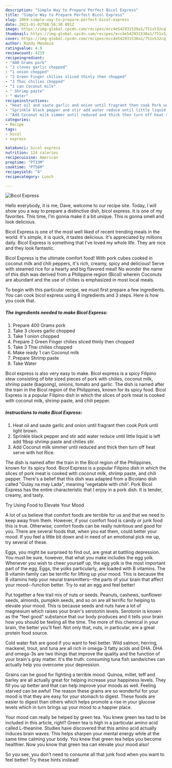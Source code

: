 ```yaml
---
description: "Simple Way to Prepare Perfect Bicol Express"
title: "Simple Way to Prepare Perfect Bicol Express"
slug: 1069-simple-way-to-prepare-perfect-bicol-express
date: 2021-01-02T08:56:50.891Z
image: https://img-global.cpcdn.com/recipes/ecc4e542931530a1/751x532cq70/bicol-express-recipe-main-photo.jpg
thumbnail: https://img-global.cpcdn.com/recipes/ecc4e542931530a1/751x532cq70/bicol-express-recipe-main-photo.jpg
cover: https://img-global.cpcdn.com/recipes/ecc4e542931530a1/751x532cq70/bicol-express-recipe-main-photo.jpg
author: Randy Mendoza
ratingvalue: 4.9
reviewcount: 4219
recipeingredient:
- "400 Grams pork"
- "3 cloves garlic chopped"
- "1 onion chopped"
- "2 Green Finger chilies sliced thinly then chopped"
- "3 Thai chilies chopped"
- "1 can Coconut milk"
- " Shrimp paste"
- " Water"
recipeinstructions:
- "Heat oil and saute garlic and onion until fragrant then cook Pork until light brown."
- "Sprinkle black pepper and stir add water reduce until little liquid is left add 1tbsp shrimp paste and chilies stir."
- "Add Coconut milk simmer until reduced and thick then turn off heat serve with hot Rice."
categories:
- Recipe
tags:
- bicol
- express

katakunci: bicol express 
nutrition: 124 calories
recipecuisine: American
preptime: "PT33M"
cooktime: "PT56M"
recipeyield: "4"
recipecategory: Lunch

---
```



![Bicol Express](https://img-global.cpcdn.com/recipes/ecc4e542931530a1/751x532cq70/bicol-express-recipe-main-photo.jpg)

Hello everybody, it is me, Dave, welcome to our recipe site. Today, I will show you a way to prepare a distinctive dish, bicol express. It is one of my favorites. This time, I'm gonna make it a bit unique. This is gonna smell and look delicious.

Bicol Express is one of the most well liked of recent trending meals in the world. It's simple, it is quick, it tastes delicious. It's appreciated by millions daily. Bicol Express is something that I've loved my whole life. They are nice and they look fantastic.

Bicol Express is the ultimate comfort food! With pork cubes cooked in coconut milk and chili peppers, it&#39;s rich, creamy, spicy and delicious! Serve with steamed rice for a hearty and big flavored meal! No wonder the name of this dish was derived from a Philippine region (Bicol) wherein Coconuts are abundant and the use of chilies is emphasized in most local meals.


To begin with this particular recipe, we must first prepare a few ingredients. You can cook bicol express using 8 ingredients and 3 steps. Here is how you cook that.

<!--inarticleads1-->

##### The ingredients needed to make Bicol Express:

1. Prepare 400 Grams pork
1. Take 3 cloves garlic chopped
1. Take 1 onion chopped
1. Prepare 2 Green Finger chilies sliced thinly then chopped
1. Take 3 Thai chilies chopped
1. Make ready 1 can Coconut milk
1. Prepare  Shrimp paste
1. Take  Water


Bicol express is also very easy to make. Bicol express is a spicy Filipino stew consisting of bite sized pieces of pork with chilies, coconut milk, shrimp paste (bagoong), onions, tomato and garlic. The dish is named after the train in the Bicol region of the Philippines, known for its spicy food. Bicol Express is a popular Filipino dish in which the slices of pork meat is cooked with coconut milk, shrimp paste, and chili pepper. 

<!--inarticleads2-->

##### Instructions to make Bicol Express:

1. Heat oil and saute garlic and onion until fragrant then cook Pork until light brown.
1. Sprinkle black pepper and stir add water reduce until little liquid is left add 1tbsp shrimp paste and chilies stir.
1. Add Coconut milk simmer until reduced and thick then turn off heat serve with hot Rice.


The dish is named after the train in the Bicol region of the Philippines, known for its spicy food. Bicol Express is a popular Filipino dish in which the slices of pork meat is cooked with coconut milk, shrimp paste, and chili pepper. There&#39;s a belief that this dish was adapted from a Bicolano dish called &#34;Gulay na may Lada&#34;, meaning &#39;vegetable with chili&#39;. Pork Bicol Express has the entire characteristic that I enjoy in a pork dish. It is tender, creamy, and tasty. 

Try Using Food to Elevate Your Mood


A lot of us believe that comfort foods are terrible for us and that we need to keep away from them. However, if your comfort food is candy or junk food this is true. Otherwise, comfort foods can be really nutritious and good for you. There are several foods that, when you eat them, could better your mood. If you feel a little bit down and in need of an emotional pick me up, try several of these.

Eggs, you might be surprised to find out, are great at battling depression. You must be sure, however, that what you make includes the egg yolk. Whenever you wish to cheer yourself up, the egg yolk is the most important part of the egg. Eggs, the yolks particularly, are loaded with B vitamins. The B vitamin family can be terrific for lifting up your mood. This is because the B vitamins help your neural transmitters--the parts of your brain that affect your mood--function better. Try to eat an egg and feel better!

Put together a few trail mix of nuts or seeds. Peanuts, cashews, sunflower seeds, almonds, pumpkin seeds, and so on are all terrific for helping to elevate your mood. This is because seeds and nuts have a lot of magnesium which raises your brain's serotonin levels. Serotonin is known as the "feel good" substance that our body produces and it tells your brain how you should be feeling all the time. The more of this chemical in your brain, the better you'll feel. Not only that, nuts, in particular, are a great protein food source.

Cold water fish are good if you want to feel better. Wild salmon, herring, mackerel, trout, and tuna are all rich in omega-3 fatty acids and DHA. DHA and omega-3s are two things that improve the quality and the function of your brain's gray matter. It's the truth: consuming tuna fish sandwiches can actually help you overcome your depression. 

Grains can be good for fighting a terrible mood. Quinoa, millet, teff and barley are all actually great for helping increase your happiness levels. They fill you up better and that can help improve your moods as well. Feeling starved can be awful! The reason these grains are so wonderful for your mood is that they are easy for your stomach to digest. These foods are easier to digest than others which helps promote a rise in your glucose levels which in turn brings up your mood to a happier place.

Your mood can really be helped by green tea. You knew green tea had to be included in this article, right? Green tea is high in a particular amino acid called L-theanine. Studies have discovered that this amino acid actually induces brain waves. This helps sharpen your mental energy while at the same time calming your body. You knew that green tea helps you become healthier. Now you know that green tea can elevate your mood also!

So you see, you don't need to consume all that junk food when you want to feel better! Try  these hints  instead!

